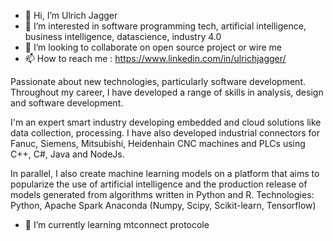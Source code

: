 - 👋 Hi, I’m Ulrich Jagger
- 👀 I’m interested in software programming tech, artificial intelligence, business intelligence, datascience, industry 4.0
- 💞️ I’m looking to collaborate on open source project or wire me 
- 📫 How to reach me : https://www.linkedin.com/in/ulrichjagger/
  
Passionate about new technologies, particularly software development. 
Throughout my career, I have developed a range of skills in analysis, design and software development. 

I'm an expert smart industry developing embedded and cloud solutions like data collection, processing. 
I have also developed industrial connectors for Fanuc, Siemens, Mitsubishi, Heidenhain CNC machines and PLCs using C++, C#, Java and NodeJs. 

In parallel, I also create machine learning models on a platform that aims to popularize the use of artificial intelligence 
and the production release of models generated from algorithms written in Python and R. 
Technologies: Python, Apache Spark Anaconda (Numpy, Scipy, Scikit-learn, Tensorflow)


- 🌱 I’m currently learning mtconnect protocole


<!---
zoujagger/zoujagger is a ✨ special ✨ repository because its `README.md` (this file) appears on your GitHub profile.
You can click the Preview link to take a look at your changes.
--->
